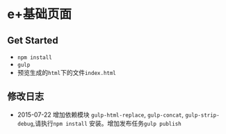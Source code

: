 # e+基础页面


## Get Started

* `npm install`
* `gulp`
* 预览生成的`html`下的文件`index.html`


## 修改日志

* 2015-07-22 增加依赖模块 `gulp-html-replace`, `gulp-concat`, `gulp-strip-debug`,请执行`npm install` 安装。增加发布任务`gulp publish`
